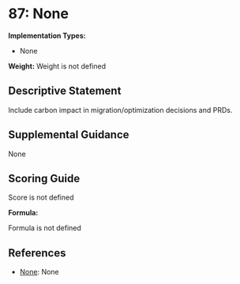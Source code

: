 # 87: None

**Implementation Types:**

- None

**Weight:** Weight is not defined

## Descriptive Statement

Include carbon impact in migration/optimization decisions and PRDs.

## Supplemental Guidance

None

## Scoring Guide

Score is not defined

**Formula:**

Formula is not defined

## References

- [None](None): None
